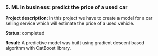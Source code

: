 ### 5. ML in business: predict the price of a used car
**Project description:** In this project we have to create a model for a car selling service which will estimate the price of a used vehicle.<br>

**Status:** completed<br>

**Result:** A predictive model was built using gradient descent based algorithm with CatBoost library.<br>
